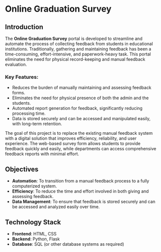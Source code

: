 # Online Graduation Survey

## Introduction

The **Online Graduation Survey** portal is developed to streamline and automate the process of collecting feedback from students in educational institutions. Traditionally, gathering and maintaining feedback has been a time-consuming, effort-intensive, and paperwork-heavy task. This portal eliminates the need for physical record-keeping and manual feedback evaluation.

### Key Features:
- Reduces the burden of manually maintaining and assessing feedback forms.
- Eliminates the need for physical presence of both the admin and the students.
- Automated report generation for feedback, significantly reducing processing time.
- Data is stored securely and can be accessed and manipulated easily, with long-term retention.
  
The goal of this project is to replace the existing manual feedback system with a digital solution that improves efficiency, reliability, and user experience. The web-based survey form allows students to provide feedback quickly and easily, while departments can access comprehensive feedback reports with minimal effort.

## Objectives
- **Automation**: To transition from a manual feedback process to a fully computerized system.
- **Efficiency**: To reduce the time and effort involved in both giving and assessing feedback.
- **Data Management**: To ensure that feedback is stored securely and can be accessed and analyzed easily over time.

## Technology Stack
- **Frontend**: HTML, CSS
- **Backend**: Python, Flask
- **Database**: SQL (or other database systems as required)
